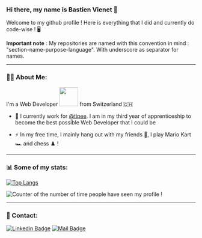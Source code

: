 ### Hi there, my name is Bastien Vienet 👋

Welcome to my github profile ! Here is everything that I did and currently do code-wise ! :desktop_computer:

**Important note** : My repositories are named with this convention in mind : "section-name-purpose-language". With underscore as separator for names. 

---

### 👨‍💻 About Me:
I'm a Web Developer <img src="https://media.giphy.com/media/WUlplcMpOCEmTGBtBW/giphy.gif" width="50"> from Switzerland 🇨🇭
- :construction_worker: I currently work for [@tipee](https://tipee.ch/). I am in my third year of apprenticeship to become the best possible Web Developer that I could be

- :zap: In my free time, I mainly hang out with my friends :busts_in_silhouette:, I play Mario Kart :racing_car: and chess :chess_pawn: ! 

---

### 📊 Some of my stats:

[![Top Langs](https://github-readme-stats-git-masterrstaa-rickstaa.vercel.app/api/top-langs/?username=BastienVienet&layout=compact&theme=default)](https://github.com/anuraghazra/github-readme-stats)

<img src="https://komarev.com/ghpvc/?username=BastienVienet&style=flat-square&color=blue" alt="Counter of the number of time people have seen my profile !"/>

---

### 📇 Contact: 

[![Linkedin Badge](https://img.shields.io/badge/LinkedIn-blue?logo=linkedin&logoColor=white&style=for-the-badge)](https://www.linkedin.com/in/bastien-vienet-389145203)
[![Mail Badge](https://img.shields.io/badge/Gmail-D14836?style=for-the-badge&logo=gmail&logoColor=white)](mailto:bastien.vienet@outlook.com)
